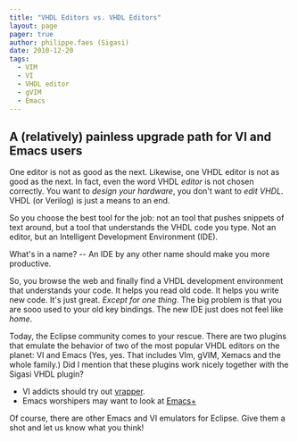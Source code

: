 ```yaml
---
title: "VHDL Editors vs. VHDL Editors"
layout: page 
pager: true
author: philippe.faes (Sigasi)
date: 2010-12-20
tags: 
  - VIM
  - VI
  - VHDL editor
  - gVIM
  - Emacs
---
```

## A (relatively) painless upgrade path for VI and Emacs users

One editor is not as good as the next. Likewise, one VHDL editor is not as good as the next. In fact, even the word VHDL <em>editor</em> is not chosen correctly. You want to <em>design your hardware</em>, you don't want to <em>edit VHDL</em>. VHDL (or Verilog) is just a means to an end. 

So you choose the best tool for the job: not an tool that pushes snippets of text around, but a tool that understands the VHDL code you type. Not an editor, but an Intelligent Development Environment (IDE). 

What's in a name? -- An IDE by any other name should make you more productive.

So, you browse the web and finally find a VHDL development environment that understands your code. It helps you read old code. It helps you write new code. It's just great. <em>Except for one thing</em>. The big problem is that you are sooo used to your old key bindings. The new IDE just does not feel like <em>home</em>.

Today, the Eclipse community comes to your rescue. There are two plugins that emulate the behavior of two of the most popular VHDL editors on the planet: VI and Emacs (Yes, yes. That includes VIm, gVIM, Xemacs and the whole family.) Did I mention that these plugins work nicely together with the Sigasi VHDL plugin?

<ul>
<li>VI addicts should try out <a href="http://vrapper.sourceforge.net/home/">vrapper</a>.
<li>Emacs worshipers may want to look at <a href="http://marketplace.eclipse.org/content/emacs">Emacs+</a>
</ul>

Of course, there are other Emacs and VI emulators for Eclipse. Give them a shot and let us know what you think!